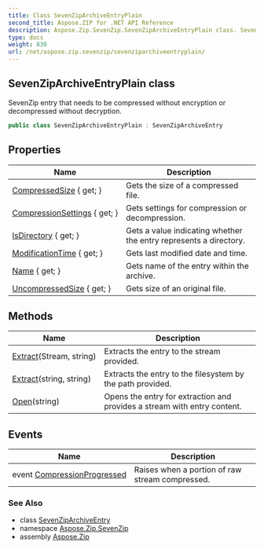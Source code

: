 ```yaml
---
title: Class SevenZipArchiveEntryPlain
second_title: Aspose.ZIP for .NET API Reference
description: Aspose.Zip.SevenZip.SevenZipArchiveEntryPlain class. SevenZip entry that needs to be compressed without encryption or decompressed without decryption
type: docs
weight: 830
url: /net/aspose.zip.sevenzip/sevenziparchiveentryplain/
---
```

## SevenZipArchiveEntryPlain class

SevenZip entry that needs to be compressed without encryption or decompressed without decryption.

```csharp
public class SevenZipArchiveEntryPlain : SevenZipArchiveEntry
```

## Properties

| Name | Description |
| --- | --- |
| [CompressedSize](../../aspose.zip.sevenzip/sevenziparchiveentry/compressedsize/) { get; } | Gets the size of a compressed file. |
| [CompressionSettings](../../aspose.zip.sevenzip/sevenziparchiveentry/compressionsettings/) { get; } | Gets settings for compression or decompression. |
| [IsDirectory](../../aspose.zip.sevenzip/sevenziparchiveentry/isdirectory/) { get; } | Gets a value indicating whether the entry represents a directory. |
| [ModificationTime](../../aspose.zip.sevenzip/sevenziparchiveentry/modificationtime/) { get; } | Gets last modified date and time. |
| [Name](../../aspose.zip.sevenzip/sevenziparchiveentry/name/) { get; } | Gets name of the entry within the archive. |
| [UncompressedSize](../../aspose.zip.sevenzip/sevenziparchiveentry/uncompressedsize/) { get; } | Gets size of an original file. |

## Methods

| Name | Description |
| --- | --- |
| [Extract](../../aspose.zip.sevenzip/sevenziparchiveentry/extract/)(Stream, string) | Extracts the entry to the stream provided. |
| [Extract](../../aspose.zip.sevenzip/sevenziparchiveentry/extract/)(string, string) | Extracts the entry to the filesystem by the path provided. |
| [Open](../../aspose.zip.sevenzip/sevenziparchiveentry/open/)(string) | Opens the entry for extraction and provides a stream with entry content. |

## Events

| Name | Description |
| --- | --- |
| event [CompressionProgressed](../../aspose.zip.sevenzip/sevenziparchiveentry/compressionprogressed/) | Raises when a portion of raw stream compressed. |

### See Also

* class [SevenZipArchiveEntry](../sevenziparchiveentry/)
* namespace [Aspose.Zip.SevenZip](../../aspose.zip.sevenzip/)
* assembly [Aspose.Zip](../../)


